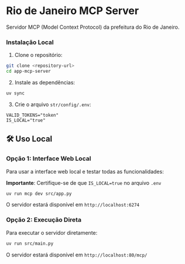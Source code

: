 # Rio de Janeiro MCP Server

Servidor MCP (Model Context Protocol) da prefeitura do Rio de Janeiro.

### Instalação Local

1. Clone o repositório:
```bash
git clone <repository-url>
cd app-mcp-server
```

2. Instale as dependências:
```bash
uv sync
```

3. Crie o arquivo `str/config/.env`:
```env
VALID_TOKENS="token"
IS_LOCAL="true"
```

## 🛠️ Uso Local

### Opção 1: Interface Web Local

Para usar a interface web local e testar todas as funcionalidades:

**Importante**: Certifique-se de que `IS_LOCAL=true` no arquivo `.env`

```bash
uv run mcp dev src/app.py
```

O servidor estará disponível em `http://localhost:6274`


### Opção 2: Execução Direta

Para executar o servidor diretamente:

```bash
uv run src/main.py
```

O servidor estará disponível em `http://localhost:80/mcp/`

